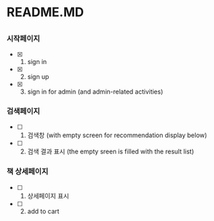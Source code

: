 # README.MD

## 
### 시작페이지 
 - [x] 1. sign in
 - [x] 2. sign up 
 - [x] 3. sign in for admin (and admin-related activities)

### 검색페이지
 - [ ] 1. 검색창 (with empty screen for recommendation display below)
 - [ ] 2. 검색 결과 표시 (the empty sreen is filled with the result list)

### 책 상세페이지
 - [ ] 1. 상세페이지 표시
 - [ ] 2. add to cart
